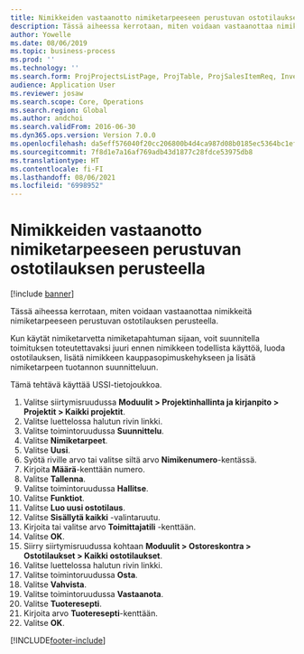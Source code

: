 ```yaml
---
title: Nimikkeiden vastaanotto nimiketarpeeseen perustuvan ostotilauksen perusteella
description: Tässä aiheessa kerrotaan, miten voidaan vastaanottaa nimikkeitä nimiketarpeeseen perustuvan ostotilauksen perusteella.
author: Yowelle
ms.date: 08/06/2019
ms.topic: business-process
ms.prod: ''
ms.technology: ''
ms.search.form: ProjProjectsListPage, ProjTable, ProjSalesItemReq, InventItemIdLookupSimple, PurchCreateFromSalesOrder, VendAccountItemLookup, PurchTable, PurchEditLines
audience: Application User
ms.reviewer: josaw
ms.search.scope: Core, Operations
ms.search.region: Global
ms.author: andchoi
ms.search.validFrom: 2016-06-30
ms.dyn365.ops.version: Version 7.0.0
ms.openlocfilehash: da5eff576040f20cc206800b4d4ca987d08b0185ec5364bc1efc940f85d36371
ms.sourcegitcommit: 7f8d1e7a16af769adb43d1877c28fdce53975db8
ms.translationtype: HT
ms.contentlocale: fi-FI
ms.lasthandoff: 08/06/2021
ms.locfileid: "6998952"
---
```

# <a name="receive-items-on-purchase-order-from-item-requirement"></a>Nimikkeiden vastaanotto nimiketarpeeseen perustuvan ostotilauksen perusteella

[!include [banner](../../includes/banner.md)]

Tässä aiheessa kerrotaan, miten voidaan vastaanottaa nimikkeitä nimiketarpeeseen perustuvan ostotilauksen perusteella.

Kun käytät nimiketarvetta nimiketapahtuman sijaan, voit suunnitella toimituksen toteutettavaksi juuri ennen nimikkeen todellista käyttöä, luoda ostotilauksen, lisätä nimikkeen kauppasopimuskehykseen ja lisätä nimiketarpeen tuotannon suunnitteluun. 

Tämä tehtävä käyttää USSI-tietojoukkoa.

1. Valitse siirtymisruudussa **Moduulit > Projektinhallinta ja kirjanpito > Projektit > Kaikki projektit**.
2. Valitse luettelossa halutun rivin linkki.
3. Valitse toimintoruudussa **Suunnittelu**.
4. Valitse **Nimiketarpeet**.
5. Valitse **Uusi**.
6. Syötä riville arvo tai valitse siltä arvo **Nimikenumero**-kentässä.
7. Kirjoita **Määrä**-kenttään numero.
8. Valitse **Tallenna**.
9. Valitse toimintoruudussa **Hallitse**.
10. Valitse **Funktiot**.
11. Valitse **Luo uusi ostotilaus**.
12. Valitse **Sisällytä kaikki** -valintaruutu.
13. Kirjoita tai valitse arvo **Toimittajatili** -kenttään.
14. Valitse **OK**.
15. Siirry siirtymisruudussa kohtaan **Moduulit > Ostoreskontra > Ostotilaukset > Kaikki ostotilaukset**.
16. Valitse luettelossa halutun rivin linkki.
17. Valitse toimintoruudussa **Osta**.
18. Valitse **Vahvista**.
19. Valitse toimintoruudussa **Vastaanota**.
20. Valitse **Tuoteresepti**.
21. Kirjoita arvo **Tuoteresepti**-kenttään.
22. Valitse **OK**.



[!INCLUDE[footer-include](../../includes/footer-banner.md)]